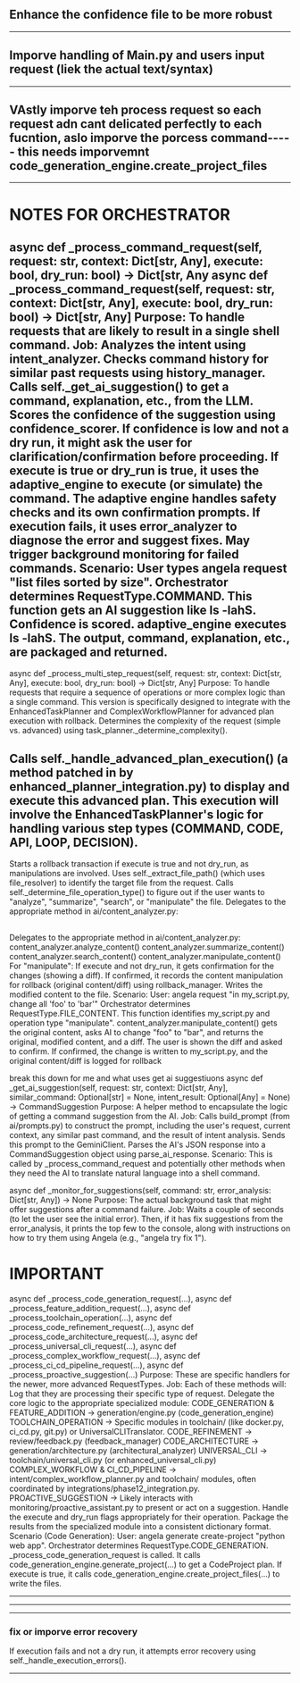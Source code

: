 ## Enhance the confidence file to be more robust
---
## Imporve handling of Main.py and users input request (liek the actual text/syntax)
---
## VAstly imporve teh process request so each request adn cant delicated perfectly to each fucntion, aslo imporve the porcess command----- this needs imporvemnt code_generation_engine.create_project_files
------------------------
# NOTES FOR ORCHESTRATOR
async def _process_command_request(self, request: str, context: Dict[str, Any], execute: bool, dry_run: bool) -> Dict[str, Any
async def _process_command_request(self, request: str, context: Dict[str, Any], execute: bool, dry_run: bool) -> Dict[str, Any]
Purpose: To handle requests that are likely to result in a single shell command.
Job:
Analyzes the intent using intent_analyzer.
Checks command history for similar past requests using history_manager.
Calls self._get_ai_suggestion() to get a command, explanation, etc., from the LLM.
Scores the confidence of the suggestion using confidence_scorer.
If confidence is low and not a dry run, it might ask the user for clarification/confirmation before proceeding.
If execute is true or dry_run is true, it uses the adaptive_engine to execute (or simulate) the command. The adaptive engine handles safety checks and its own confirmation prompts.
If execution fails, it uses error_analyzer to diagnose the error and suggest fixes.
May trigger background monitoring for failed commands.
Scenario: User types angela request "list files sorted by size".
Orchestrator determines RequestType.COMMAND.
This function gets an AI suggestion like ls -lahS.
Confidence is scored.
adaptive_engine executes ls -lahS.
The output, command, explanation, etc., are packaged and returned.
---------
async def _process_multi_step_request(self, request: str, context: Dict[str, Any], execute: bool, dry_run: bool) -> Dict[str, Any]
Purpose: To handle requests that require a sequence of operations or more complex logic than a single command. This version is specifically designed to integrate with the EnhancedTaskPlanner and ComplexWorkflowPlanner for advanced plan execution with rollback.
Determines the complexity of the request (simple vs. advanced) using task_planner._determine_complexity().

Calls self._handle_advanced_plan_execution() (a method patched in by enhanced_planner_integration.py) to display and execute this advanced plan. This execution will involve the EnhancedTaskPlanner's logic for handling various step types (COMMAND, CODE, API, LOOP, DECISION).
-----------
Starts a rollback transaction if execute is true and not dry_run, as manipulations are involved.
Uses self._extract_file_path() (which uses file_resolver) to identify the target file from the request.
Calls self._determine_file_operation_type() to figure out if the user wants to "analyze", "summarize", "search", or "manipulate" the file.
Delegates to the appropriate method in ai/content_analyzer.py:
##
Delegates to the appropriate method in ai/content_analyzer.py:
content_analyzer.analyze_content()
content_analyzer.summarize_content()
content_analyzer.search_content()
content_analyzer.manipulate_content()
For "manipulate":
If execute and not dry_run, it gets confirmation for the changes (showing a diff).
If confirmed, it records the content manipulation for rollback (original content/diff) using rollback_manager.
Writes the modified content to the file.
Scenario: User: angela request "in my_script.py, change all 'foo' to 'bar'"
Orchestrator determines RequestType.FILE_CONTENT.
This function identifies my_script.py and operation type "manipulate".
content_analyzer.manipulate_content() gets the original content, asks AI to change "foo" to "bar", and returns the original, modified content, and a diff.
The user is shown the diff and asked to confirm.
If confirmed, the change is written to my_script.py, and the original content/diff is logged for rollback







break this down for me and what uses get ai suggestiuons async def _get_ai_suggestion(self, request: str, context: Dict[str, Any], similar_command: Optional[str] = None, intent_result: Optional[Any] = None) -> CommandSuggestion
Purpose: A helper method to encapsulate the logic of getting a command suggestion from the AI.
Job:
Calls build_prompt (from ai/prompts.py) to construct the prompt, including the user's request, current context, any similar past command, and the result of intent analysis.
Sends this prompt to the GeminiClient.
Parses the AI's JSON response into a CommandSuggestion object using parse_ai_response.
Scenario: This is called by _process_command_request and potentially other methods when they need the AI to translate natural language into a shell command.


async def _monitor_for_suggestions(self, command: str, error_analysis: Dict[str, Any]) -> None
Purpose: The actual background task that might offer suggestions after a command failure.
Job: Waits a couple of seconds (to let the user see the initial error). Then, if it has fix suggestions from the error_analysis, it prints the top few to the console, along with instructions on how to try them using Angela (e.g., "angela try fix 1").






# IMPORTANT
async def _process_code_generation_request(...), async def _process_feature_addition_request(...), async def _process_toolchain_operation(...), async def _process_code_refinement_request(...), async def _process_code_architecture_request(...), async def _process_universal_cli_request(...), async def _process_complex_workflow_request(...), async def _process_ci_cd_pipeline_request(...), async def _process_proactive_suggestion(...)
Purpose: These are specific handlers for the newer, more advanced RequestTypes.
Job: Each of these methods will:
Log that they are processing their specific type of request.
Delegate the core logic to the appropriate specialized module:
CODE_GENERATION & FEATURE_ADDITION -> generation/engine.py (code_generation_engine)
TOOLCHAIN_OPERATION -> Specific modules in toolchain/ (like docker.py, ci_cd.py, git.py) or UniversalCLITranslator.
CODE_REFINEMENT -> review/feedback.py (feedback_manager)
CODE_ARCHITECTURE -> generation/architecture.py (architectural_analyzer)
UNIVERSAL_CLI -> toolchain/universal_cli.py (or enhanced_universal_cli.py)
COMPLEX_WORKFLOW & CI_CD_PIPELINE -> intent/complex_workflow_planner.py and toolchain/ modules, often coordinated by integrations/phase12_integration.py.
PROACTIVE_SUGGESTION -> Likely interacts with monitoring/proactive_assistant.py to present or act on a suggestion.
Handle the execute and dry_run flags appropriately for their operation.
Package the results from the specialized module into a consistent dictionary format.
Scenario (Code Generation): User: angela generate create-project "python web app".
Orchestrator determines RequestType.CODE_GENERATION.
_process_code_generation_request is called.
It calls code_generation_engine.generate_project(...) to get a CodeProject plan.
If execute is true, it calls code_generation_engine.create_project_files(...) to write the files.


----------------














---------

--------
### fix or imporve error recovery
If execution fails and not a dry run, it attempts error recovery using self._handle_execution_errors().






--------

